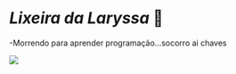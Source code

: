 # _Lixeira da Laryssa_ 🍆

-Morrendo para aprender programação...socorro ai chaves

![](https://media1.tenor.com/m/o86qiup4hGsAAAAd/jim-carrey-carrey.gif)
